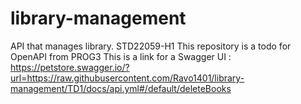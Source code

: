 # library-management
API that manages library. STD22059-H1
This repository is a todo for OpenAPI from PROG3
This is a link for a Swagger UI : https://petstore.swagger.io/?url=https://raw.githubusercontent.com/Ravo1401/library-management/TD1/docs/api.yml#/default/deleteBooks
